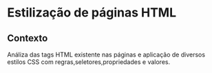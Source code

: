 # Estilização de páginas HTML

## Contexto

Análiza das tags HTML existente nas páginas e aplicação de diversos estilos CSS com regras,seletores,propriedades e valores.



